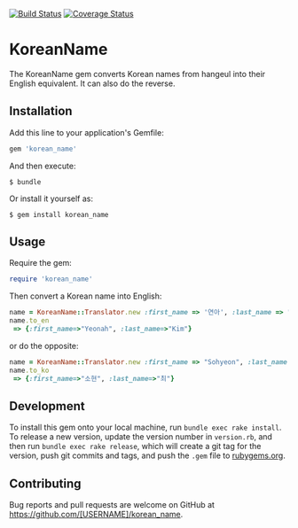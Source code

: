 [![Build Status](https://travis-ci.org/DaniG2k/korean_name.svg?branch=master)](https://travis-ci.org/DaniG2k/korean_name)   [![Coverage Status](https://coveralls.io/repos/github/DaniG2k/korean_name/badge.svg?branch=master)](https://coveralls.io/github/DaniG2k/korean_name?branch=master)

# KoreanName

The KoreanName gem converts Korean names from hangeul into their English equivalent. It can also do the reverse.

## Installation

Add this line to your application's Gemfile:

```ruby
gem 'korean_name'
```

And then execute:

    $ bundle

Or install it yourself as:

    $ gem install korean_name

## Usage

Require the gem:

```ruby
require 'korean_name'
```

Then convert a Korean name into English:

```ruby
name = KoreanName::Translator.new :first_name => '연아', :last_name => "김"
name.to_en
 => {:first_name=>"Yeonah", :last_name=>"Kim"}
```

or do the opposite:

```ruby
name = KoreanName::Translator.new :first_name => "Sohyeon", :last_name => "Choe"
name.to_ko
 => {:first_name=>"소현", :last_name=>"최"}
```

## Development

To install this gem onto your local machine, run `bundle exec rake install`. To release a new version, update the version number in `version.rb`, and then run `bundle exec rake release`, which will create a git tag for the version, push git commits and tags, and push the `.gem` file to [rubygems.org](https://rubygems.org).

## Contributing

Bug reports and pull requests are welcome on GitHub at https://github.com/[USERNAME]/korean_name.
